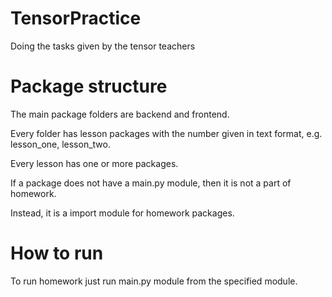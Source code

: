 # TensorPractice
Doing the tasks given by the tensor teachers

# Package structure
The main package folders are backend and frontend.

Every folder has lesson packages with the number given in text format, e.g. lesson_one, lesson_two.

Every lesson has one or more packages.

If a package does not have a main.py module, then it is not a part of homework.

Instead, it is a import module for homework packages.

# How to run
To run homework just run main.py module from the specified module.
